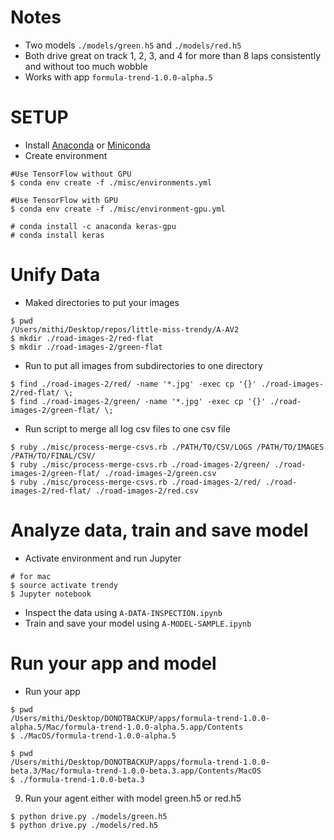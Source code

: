 # Notes
- Two models `./models/green.h5` and `./models/red.h5`
- Both drive great on track 1, 2, 3, and 4 for more than 8 laps consistently and without too much wobble
- Works with app `formula-trend-1.0.0-alpha.5`

# SETUP

- Install [Anaconda](https://www.continuum.io/downloads) or [Miniconda](https://conda.io/miniconda.html)
- Create environment
```
#Use TensorFlow without GPU
$ conda env create -f ./misc/environments.yml

#Use TensorFlow with GPU
$ conda env create -f ./misc/environment-gpu.yml

# conda install -c anaconda keras-gpu
# conda install keras
```

# Unify Data
- Maked directories to put your images
```
$ pwd
/Users/mithi/Desktop/repos/little-miss-trendy/A-AV2
$ mkdir ./road-images-2/red-flat
$ mkdir ./road-images-2/green-flat

```
- Run to put all images from subdirectories to one directory
```
$ find ./road-images-2/red/ -name '*.jpg' -exec cp '{}' ./road-images-2/red-flat/ \;
$ find ./road-images-2/green/ -name '*.jpg' -exec cp '{}' ./road-images-2/green-flat/ \;
```
- Run script to merge all log csv files to one csv file
```
$ ruby ./misc/process-merge-csvs.rb ./PATH/TO/CSV/LOGS /PATH/TO/IMAGES /PATH/TO/FINAL/CSV/
$ ruby ./misc/process-merge-csvs.rb ./road-images-2/green/ ./road-images-2/green-flat/ ./road-images-2/green.csv
$ ruby ./misc/process-merge-csvs.rb ./road-images-2/red/ ./road-images-2/red-flat/ ./road-images-2/red.csv
```

# Analyze data, train and save model
- Activate environment and run Jupyter
```
# for mac
$ source activate trendy
$ Jupyter notebook
```
- Inspect the data using `A-DATA-INSPECTION.ipynb`
- Train and save your model using `A-MODEL-SAMPLE.ipynb`

# Run your app and model
- Run your app
```
$ pwd
/Users/mithi/Desktop/DONOTBACKUP/apps/formula-trend-1.0.0-alpha.5/Mac/formula-trend-1.0.0-alpha.5.app/Contents
$ ./MacOS/formula-trend-1.0.0-alpha.5

$ pwd
/Users/mithi/Desktop/DONOTBACKUP/apps/formula-trend-1.0.0-beta.3/Mac/formula-trend-1.0.0-beta.3.app/Contents/MacOS
$ ./formula-trend-1.0.0-beta.3
```

9. Run your agent either with model green.h5 or red.h5

```
$ python drive.py ./models/green.h5
$ python drive.py ./models/red.h5

```
